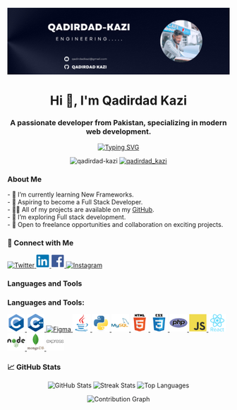 ![logo](https://github.com/Qadirdad-Kazi/Qadirdad-Kazi/blob/main/cover.png)


<h1 align="center">Hi 👋, I'm Qadirdad Kazi</h1>
<h3 align="center">
  A passionate developer from Pakistan, specializing in modern web development.
</h3>
<p align="center">
  <a href="https://git.io/typing-svg"><img src="https://readme-typing-svg.herokuapp.com?font=Fira+Code&pause=1000&width=435&lines=WEB+DEVELOPMENT" alt="Typing SVG" /></a>
</p>

<p align="center"> 
  <img src="https://komarev.com/ghpvc/?username=qadirdad-kazi&label=Profile%20views&color=0e75b6&style=flat" alt="qadirdad-kazi" /> 
  <a href="https://twitter.com/qadirdad_kazi" target="blank">
    <img src="https://img.shields.io/twitter/follow/qadirdad_kazi?logo=twitter&style=for-the-badge" alt="qadirdad_kazi" />
  </a>
</p>

<h3 align="left">About Me</h3>
<p>
- 🔭 I’m currently learning  New Frameworks.<br>
- 🌟 Aspiring to become a    Full Stack Developer.<br>
- 👨‍💻 All of my projects are available on my <a href="https://github.com/Qadirdad-Kazi">GitHub</a>.<br>
- 🌱 I’m exploring   Full stack development.<br>
- 💼 Open to   freelance opportunities and collaboration on exciting projects.<br>
</p>

<h3 align="left">🔗 Connect with Me</h3>
<p align="left">
  <a href="https://twitter.com/qadirdad_kazi" target="_blank">
  <img src="https://img.shields.io/badge/Twitter-1DA1F2?logo=twitter&logoColor=white&style=for-the-badge" alt="Twitter" />
</a>
  <a href="https://linkedin.com/in/qadirdad-kazi" target="_blank">
    <img src="https://raw.githubusercontent.com/devicons/devicon/master/icons/linkedin/linkedin-original.svg" alt="LinkedIn" width="30" />
  </a>
  <a href="https://fb.com/قادرداد قاضی" target="_blank">
    <img src="https://raw.githubusercontent.com/devicons/devicon/master/icons/facebook/facebook-original.svg" alt="Facebook" width="30" />
  </a>
 <a href="https://instagram.com/قادرداد قاضی" target="_blank">
  <img src="https://img.shields.io/badge/Instagram-E4405F?logo=instagram&logoColor=white&style=for-the-badge" alt="Instagram" />
</a>

</p>

<h3 align="left">Languages and Tools</h3>
<p align="left"> 
  <h3 align="left">Languages and Tools:</h3>
<p align="left">
  <!-- C -->
  <a href="https://www.cprogramming.com/" target="_blank" rel="noreferrer">
    <img src="https://raw.githubusercontent.com/devicons/devicon/master/icons/c/c-original.svg" alt="C" width="40" height="40"/>
  </a> 
  <!-- C++ -->
  <a href="https://www.w3schools.com/cpp/" target="_blank" rel="noreferrer">
    <img src="https://raw.githubusercontent.com/devicons/devicon/master/icons/cplusplus/cplusplus-original.svg" alt="C++" width="40" height="40"/>
  </a> 
  <!-- Figma -->
  <a href="https://www.figma.com/" target="_blank" rel="noreferrer">
    <img src="https://www.vectorlogo.zone/logos/figma/figma-icon.svg" alt="Figma" width="40" height="40"/>
  </a>
  <!-- Java -->
  <a href="https://www.java.com" target="_blank" rel="noreferrer">
    <img src="https://raw.githubusercontent.com/devicons/devicon/master/icons/java/java-original.svg" alt="Java" width="40" height="40"/>
  </a> 
  <!-- Python -->
  <a href="https://www.python.org" target="_blank" rel="noreferrer">
    <img src="https://raw.githubusercontent.com/devicons/devicon/master/icons/python/python-original.svg" alt="Python" width="40" height="40"/>
  </a> 
  <!-- MySQL -->
  <a href="https://www.mysql.com/" target="_blank" rel="noreferrer">
    <img src="https://raw.githubusercontent.com/devicons/devicon/master/icons/mysql/mysql-original-wordmark.svg" alt="MySQL" width="40" height="40"/>
  </a> 
  <!-- HTML -->
  <a href="https://www.w3.org/html/" target="_blank" rel="noreferrer">
    <img src="https://raw.githubusercontent.com/devicons/devicon/master/icons/html5/html5-original-wordmark.svg" alt="HTML" width="40" height="40"/>
  </a> 
  <!-- CSS -->
  <a href="https://www.w3schools.com/css/" target="_blank" rel="noreferrer">
    <img src="https://raw.githubusercontent.com/devicons/devicon/master/icons/css3/css3-original-wordmark.svg" alt="CSS" width="40" height="40"/>
  </a> 
  <!-- PHP -->
  <a href="https://www.php.net/" target="_blank" rel="noreferrer">
    <img src="https://raw.githubusercontent.com/devicons/devicon/master/icons/php/php-original.svg" alt="PHP" width="40" height="40"/>
  </a> 
  <!-- JavaScript -->
  <a href="https://developer.mozilla.org/en-US/docs/Web/JavaScript" target="_blank" rel="noreferrer">
    <img src="https://raw.githubusercontent.com/devicons/devicon/master/icons/javascript/javascript-original.svg" alt="JavaScript" width="40" height="40"/>
  </a>
  <!-- ReactJS -->
  <a href="https://reactjs.org/" target="_blank" rel="noreferrer">
    <img src="https://raw.githubusercontent.com/devicons/devicon/master/icons/react/react-original-wordmark.svg" alt="ReactJS" width="40" height="40"/>
  </a>
  <!-- Node.js -->
  <a href="https://nodejs.org" target="_blank" rel="noreferrer">
    <img src="https://raw.githubusercontent.com/devicons/devicon/master/icons/nodejs/nodejs-original-wordmark.svg" alt="Node.js" width="40" height="40"/>
  </a>
  <!-- MongoDB -->
  <a href="https://www.mongodb.com/" target="_blank" rel="noreferrer">
    <img src="https://raw.githubusercontent.com/devicons/devicon/master/icons/mongodb/mongodb-original-wordmark.svg" alt="MongoDB" width="40" height="40"/>
  </a> 
  <!-- Express.js -->
  <a href="https://expressjs.com" target="_blank" rel="noreferrer">
    <img src="https://raw.githubusercontent.com/devicons/devicon/master/icons/express/express-original-wordmark.svg" alt="Express.js" width="40" height="40"/>
  </a>
</p>

</p>

<!-- ### 📌 Featured Projects -->

 <!-- - [Project 1: E-Commerce Website](https://github.com/Qadirdad-Kazi/E-commerce) -->
 <!-- - Built with React, Node.js, and MongoDB, this project features a complete shopping experience. -->
<!-- - [Project 2: Android Prayer App](https://github.com/Qadirdad-Kazi/Prayer-App) -->
 <!-- - A mobile app built with Kotlin and Jetpack Compose, featuring daily prayer timings and notifications. -->

### 📈 GitHub Stats
<p align="center">
  <img src="https://github-readme-stats.vercel.app/api?username=qadirdad-kazi&show_icons=true&theme=radical" alt="GitHub Stats" />
  <img src="https://github-readme-streak-stats.herokuapp.com/?user=qadirdad-kazi&theme=radical" alt="Streak Stats" />
  <img src="https://github-readme-stats.vercel.app/api/top-langs/?username=qadirdad-kazi&layout=compact&theme=radical" alt="Top Languages" />
</p>
<p align="center">
  <img src="https://github-readme-activity-graph.vercel.app/graph?username=qadirdad-kazi&theme=github" alt="Contribution Graph" />
</p>


